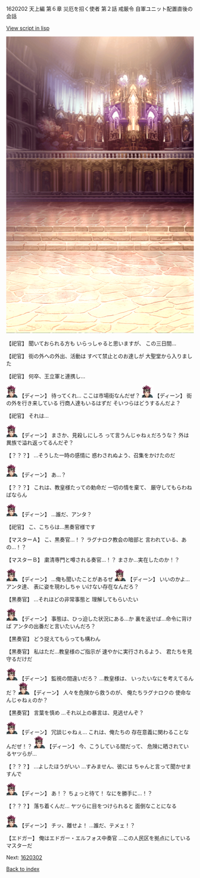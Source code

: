 1620202 天上編 第６章 災厄を招く使者 第２話 戒厳令 自軍ユニット配置直後の会話

[View script in lisp](../scripts/1620202.txt)

![006_church.png](../images/backgrounds/006_church.png)

【祀官】
聞いておられる方も
いらっしゃると思いますが、
この三日間…

【祀官】
街の外への外出、活動は
すべて禁止とのお達しが
大聖堂から入りました

【祀官】
何卒、王立軍と連携し…

<img src="../images/units/6.png" alt="6.png" height="34"/>
【ディーン】
待ってくれ…
ここは市場街なんだぜ？

<img src="../images/units/6.png" alt="6.png" height="34"/>
【ディーン】
街の外を行き来している
行商人達もいるはずだ
そいつらはどうするんだよ？

【祀官】
それは…

<img src="../images/units/6.png" alt="6.png" height="34"/>
【ディーン】
まさか、見殺しにしろ
って言うんじゃねぇだろうな？
外は異族で溢れ返ってるんだぞ？

【？？？】
…そうした一時の感情に
惑わされぬよう、召集をかけたのだ

<img src="../images/units/6.png" alt="6.png" height="34"/>
【ディーン】
あ…？

【？？？】
これは、教皇様たっての勅命だ
一切の情を棄て、
厳守してもらわねばならん

<img src="../images/units/6.png" alt="6.png" height="34"/>
【ディーン】
…誰だ、アンタ？

【祀官】
こ、こちらは…黒奏官様です

【マスターＡ】
こ、黒奏官…！？
ラグナロク教会の暗部と
言われている、あの…！？

【マスターＢ】
粛清専門と噂される奏官…！？
まさか…実在したのか！？

<img src="../images/units/6.png" alt="6.png" height="34"/>
【ディーン】
…俺も聞いたことがあるぜ

<img src="../images/units/6.png" alt="6.png" height="34"/>
【ディーン】
いいのかよ…アンタ達、
表に姿を現わしちゃ
いけない存在なんだろ？

【黒奏官】
…それほどの非常事態と
理解してもらいたい

<img src="../images/units/6.png" alt="6.png" height="34"/>
【ディーン】
事態は、ひっ迫した状況にある…か
裏を返せば…命令に背けば
アンタの出番だと言いたいんだろ？

【黒奏官】
どう捉えてもらっても構わん

【黒奏官】
私はただ…教皇様のご指示が
速やかに実行されるよう、
君たちを見守るだけだ

<img src="../images/units/6.png" alt="6.png" height="34"/>
【ディーン】
監視の間違いだろ？
…教皇様は、
いったいなにを考えてるんだ？

<img src="../images/units/6.png" alt="6.png" height="34"/>
【ディーン】
人々を危険から救うのが、
俺たちラグナロクの
使命なんじゃねぇのか？

【黒奏官】
言葉を慎め
…それ以上の暴言は、見逃せんぞ？

<img src="../images/units/6.png" alt="6.png" height="34"/>
【ディーン】
冗談じゃねぇ…
これは、俺たちの
存在意義に関わることなんだぜ！？

<img src="../images/units/6.png" alt="6.png" height="34"/>
【ディーン】
今、こうしている間だって、
危険に晒されているヤツらが…

【？？？】
…よしたほうがいい
…すみません、彼には
ちゃんと言って聞かせますんで

<img src="../images/units/6.png" alt="6.png" height="34"/>
【ディーン】
あ！？
ちょっと待て！
なにを勝手に…！？

【？？？】
落ち着くんだ…
ヤツらに目をつけられると
面倒なことになる

<img src="../images/units/6.png" alt="6.png" height="34"/>
【ディーン】
チッ、離せよ！
…誰だ、テメェ！？

【エドガー】
俺はエドガー・エルフォス中奏官
…この人民区を拠点にしている
マスターだ

Next: [1620302](1620302.md)

[Back to index](index.md)
